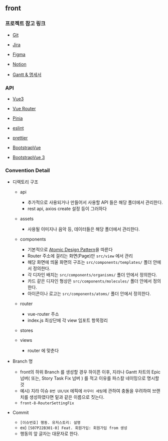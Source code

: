 ## front

### 프로젝트 참고 링크

- [Git](https://lab.ssafy.com/s07-ai-image-sub2/S07P22B301)

- [Jira](https://jira.ssafy.com/secure/RapidBoard.jspa?rapidView=13144&projectKey=S07P22B301)

- [Figma](https://www.figma.com/file/3ucdqCdz2EGjXKt7OhhH5h/%EA%B0%9C%EB%96%A1%EC%B0%B0%EB%96%A1?node-id=0%3A1)

- [Notion](https://www.notion.so/a58ba04e32814a97833e532872ca07cb)

- [Gantt & 명세서](https://docs.google.com/spreadsheets/d/1vI2nZP5mbR0at0AT3ZI8VDgFU5no_Bu5MFk8tqqZvac/edit?usp=sharing)

### API

- [Vue3](https://v3.ko.vuejs.org/guide/migration/introduction.html)

- [Vue Router](https://router.vuejs.org/)

- [Pinia](https://pinia.vuejs.org/)

- [eslint](https://eslint.org/)

- [prettier](https://prettier.io/)

- [BootstrapVue](https://cdmoro.github.io/bootstrap-vue-3/)

- [BootstrapVue 3](https://cdmoro.github.io/bootstrap-vue-3/)

### Convention Detail

- 디렉토리 구조

  - api

    - 추가적으로 사용되거나 만들어서 사용할 API 들은 해당 폴더에서 관리한다.
    - rest api, axios create 설정 등이 그러하다

  - assets

    - 사용될 이미지나 음악 등, 데이터들은 해당 폴더에서 관리한다.

  - components

    - 기본적으로 [Atomic Design Pattern](https://uxdev.org/entry/%EC%95%84%ED%86%A0%EB%AF%B9%EB%94%94%EC%9E%90%EC%9D%B8-Atomic-Design-%EC%9B%90%EC%9E%90%EB%8B%A8%EC%9C%84%EB%94%94%EC%9E%90%EC%9D%B8-%EB%B0%A9%EB%B2%95%EB%A1%A0-%EA%B0%84%EB%8B%A8%ED%95%98%EA%B2%8C-%EC%9D%B4%ED%95%B4%ED%95%98%EA%B3%A0-%EC%9D%91%EC%9A%A9%ED%95%98%EA%B8%B0)을 따른다
    - Router 주소에 걸리는 화면(Page)만 `src/view` 에서 관리
    - 해당 화면에 띄울 화면의 구조는 `src/components/templates/` 폴더 안에서 정의한다.
    - 각 디자인 배치는 `src/components/organisms/` 폴더 안에서 정의한다.
    - 카드 같은 디자인 형상은 `src/components/molecules/` 폴더 안에서 정의한다.
    - 아이콘이나 로고는 `src/components/atoms/` 폴더 안에서 정의한다.

  - router

    - vue-router 주소
    - index.js 최상단에 각 view 임포트 항목정리

  - stores

  - views
    - router 에 맞춘다

- Branch 명

  - front의 하위 Branch 를 생성할 경우 하이픈 이후, 지라나 Gantt 차트의 Epic 넘버( 또는, Story Task Fix 넘버 ) 를 적고 이유를 파스칼 네이밍으로 명시할 것
  - 예시) 지라 이슈 `8번 UX/UX` 에픽에 `라우터 세팅`에 관하여 충돌을 우려하여 브랜치를 생성하였다면 밑과 같은 이름으로 짓는다.
  - `front-8-RouterSettingFix`

- Commit
  - `[이슈번호] 행동. 유저스토리: 설명`
  - ex) `[S07P22B301-0] Feat. 회원가입: 회원가입 from 생성`
  - 행동의 앞 글자는 대문자로 한다.
